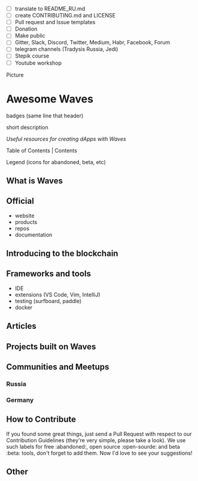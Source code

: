- [ ] translate to README_RU.md
- [ ] create CONTRIBUTING.md and LICENSE
- [ ] Pull request and Issue templates
- [ ] Donation
- [ ] Make public
- [ ] Gitter, Slack, Discord, Twitter, Medium, Habr, Facebook, Forum
- [ ] telegram channels (Tradysis Russia, Jedi)
- [ ] Stepik course
- [ ] Youtube workshop

Picture

# Awesome Waves

badges (same line that header)

short description

_Useful resources for creating dApps with Waves_

Table of Contents | Contents

Legend (icons for abandoned, beta, etc)

## What is Waves

## Official

- website
- products
- repos
- documentation

## Introducing to the blockchain

## Frameworks and tools

- IDE
- extensions (VS Code, Vim, IntelliJ)
- testing (surfboard, paddle)
- docker

## Articles

## Projects built on Waves

## Communities and Meetups

### Russia

### Germany

## How to Contribute

If you found some great things, just send a Pull Request with respect to our Contribution Guidelines (they're very simple, please take a look). We use such labels for free :abandoned:, open source :open-sourde: and beta :beta: tools, don't forget to add them. Now I'd love to see your suggestions!

## Other

